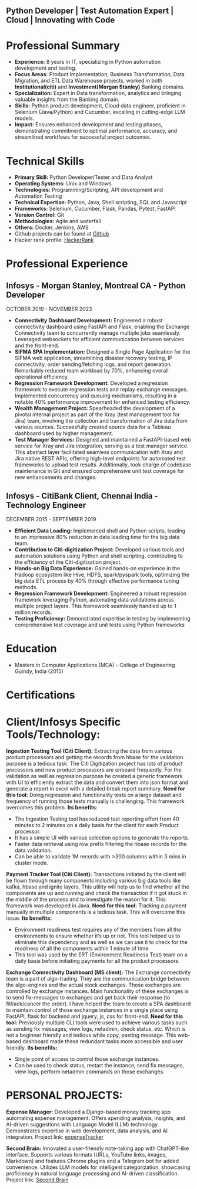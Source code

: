## Python Developer | Test Automation Expert | Cloud | Innovating with Code

# Professional Summary

- **Experience:** 8 years in IT, specializing in Python automation development and testing.
- **Focus Areas:** Product Implementation, Business Transformation, Data Migration, and ETL Data Warehouse projects, worked in both **Institutional(citi)** and **Investment(Morgan Stanley)** Banking domains.
- **Specialization:** Expert in Data transformation, analytics and bringing valuable insights from the Banking domain.
- **Skills:** Python product development, Cloud data engineer, proficient in Selenium (Java/Python) and Cucumber, excelling in cutting-edge LLM models.
- **Impact:** Ensures enhanced development and testing phases, demonstrating commitment to optimal performance, accuracy, and streamlined workflows for successful project outcomes.

# Technical Skills

- **Primary Skill:** Python Developer/Tester and Data Analyst
- **Operating Systems:** Unix and Windows
- **Technologies:** Programming/Scripting, API development and Automation Testing 
- **Technical Expertise:** Python, Java, Shell scripting, SQL and Javascript
- **Frameworks:** Selenium, Cucumber,  Flask, Pandas, Pytest, FastAPI
- **Version Control:** Git
- **Methodologies:** Agile and waterfall
- **Others:** Docker, Jenkins, AWS
- Github projects can be found at [Github](https://github.com/manimaran990)
- Hacker rank profile: [HackerRank](https://www.hackerrank.com/m4n1g)

# Professional Experience

## Infosys - Morgan Stanley, Montreal CA - Python Developer
OCTOBER 2019 - NOVEMBER 2023
- **Connectivity Dashboard Development:** Engineered a robust connectivity dashboard using FastAPI and Flask, enabling the Exchange Connectivity team to concurrently manage multiple jobs seamlessly. Leveraged websockets for efficient communication between services and the front-end.
- **SIFMA SPA Implementation:** Designed a Single Page Application for the SIFMA web application, streamlining disaster recovery testing, IP connectivity, order sending/fetching logs, and report generation. Remarkably reduced team workload by 70%, enhancing overall operational efficiency.
- **Regression Framework Development:** Developed a regression framework to execute regression tests and replay exchange messages. Implemented concurrency and queuing mechanisms, resulting in a notable 40% performance improvement for enhanced testing efficiency.
- **Wealth Management Project:** Spearheaded the development of a pivotal internal project as part of the Xray (test management tool for Jira) team, involving the collection and transformation of Jira data from various sources. Successfully created source data for a Tableau dashboard used by higher management.
- **Test Manager Services:** Designed and maintained a FastAPI-based web service for Xray and Jira integration, serving as a test manager service. This abstract layer facilitated seamless communication with Xray and Jira native REST APIs, offering high-level endpoints for automated test frameworks to upload test results. Additionally, took charge of codebase maintenance in Git and ensured comprehensive unit test coverage for new enhancements and changes.

## Infosys - CitiBank Client, Chennai India - Technology Engineer
DECEMBER 2015 - SEPTEMBER  2019
- **Efficient Data Loading:** Implemented shell and Python scripts, leading to an impressive 80% reduction in data loading time for the big data team.
- **Contribution to Citi-digitization Project:** Developed various tools and automation solutions using Python and shell scripting, contributing to the efficiency of the Citi-digitization project.
- **Hands-on Big Data Experience:** Gained hands-on experience in the Hadoop ecosystem like Hive, HDFS, spark/pyspark tools, optimizing the big data ETL process by 40% through effective performance tuning methods.
- **Regression Framework Development:** Engineered a robust regression framework leveraging Python, automating data validations across multiple project layers. This framework seamlessly handled up to 1 million records.
- **Testing Proficiency:** Demonstrated expertise in testing by implementing comprehensive test coverage and unit tests using Python frameworks

# Education

- Masters in Computer Applications (MCA) - College of Engineering Guindy, India (2015)

# Certifications

<div data-iframe-width="150" data-iframe-height="270" data-share-badge-id="42212cde-2a66-49d1-bc36-db7ce86a8d71" data-share-badge-host="https://www.credly.com"></div><script type="text/javascript" async src="//cdn.credly.com/assets/utilities/embed.js"></script>
<div data-iframe-width="150" data-iframe-height="270" data-share-badge-id="fb5a8646-cd28-408f-ab43-a7d4272e4798" data-share-badge-host="https://www.credly.com"></div><script type="text/javascript" async src="//cdn.credly.com/assets/utilities/embed.js"></script>
<div data-iframe-width="150" data-iframe-height="270" data-share-badge-id="3aa31656-37d1-4466-ba3f-ae2334bdb450" data-share-badge-host="https://www.credly.com"></div><script type="text/javascript" async src="//cdn.credly.com/assets/utilities/embed.js"></script>
<div data-iframe-width="150" data-iframe-height="270" data-share-badge-id="852d2d50-5ab1-43e0-ae96-6fbe211cdfdc" data-share-badge-host="https://www.credly.com"></div><script type="text/javascript" async src="//cdn.credly.com/assets/utilities/embed.js"></script>
<div data-iframe-width="150" data-iframe-height="270" data-share-badge-id="1baa609f-b7b6-4cc1-a184-9ef182203540" data-share-badge-host="https://www.credly.com"></div><script type="text/javascript" async src="//cdn.credly.com/assets/utilities/embed.js"></script>
<div data-iframe-width="150" data-iframe-height="270" data-share-badge-id="c2b129c2-5ca8-4b6f-a4ed-d8c7911f1a8b" data-share-badge-host="https://www.credly.com"></div><script type="text/javascript" async src="//cdn.credly.com/assets/utilities/embed.js"></script>

# Client/Infosys Specific Tools/Technology:
**Ingestion Testing Tool (Citi Client):** Extracting the data from various product processors and getting the records from hbase for the validation purpose is a tedious task. The Citi Digitization project has lots of product processors and new product processors are onboard frequently. For the validation as well as regression purpose he created a generic framework with UI to efficiently extract the data and convert them into json format and generate a report in excel with a detailed break report summary.
**Need for this tool:**  Doing regression and functionality tests on a large dataset and frequency of running those tests manually is challenging. This framework overcomes this problem.
**Its benefits**:
- The Ingestion Testing tool has reduced test reporting effort from 40 minutes to 2 minutes on a daily basis for the client for each Product processor.
- It has a simple UI with various selection options to generate the reports.
- Faster data retrieval using row prefix filtering the hbase records for the data validation.
- Can be able to validate 1M records with >300 columns within 3 mins in cluster mode.

**Payment Tracker Tool (Citi Client):**
Transactions initiated by the client will be flown through many components including various big data tools like kafka, hbase and ignite layers. This utility will help us to find whether all the components are up and running and check the transaction if it got stuck in the middle of the process and to investigate the reason for it. This framework was developed in Java.
**Need for this tool:** Tracking a payment manually in multiple components is a tedious task. This will overcome this issue.
**Its benefits:**
- Environment readiness test requires any of the members from all the environments to ensure whether it’s up or not. This tool helped us to eliminate this dependency and as well as we can use it to check for the readiness of all the components within 1 minute of time.
- This tool was used by the ERT (Environment Readiness Test) team on a daily basis before initiating payments for all the product processors.


**Exchange Connectivity Dashboard (MS client):**
The Exchange connectivity team is a part of algo-trading. They are the communication bridge between the algo-engines and the actual stock exchanges. Those exchanges are controlled by exchange instances. Main functionality of these exchanges is to send fix-messages to exchanges and get back their response (to fill/ack/cancer the order). I have helped the team to create a SPA dashboard to maintain control of those exchange instances in a single place using FastAPI, flask for backend and jquery, js, css for front-end.
**Need for this tool:** Previously multiple CLI tools were used to achieve various tasks such as sending fix messages, view logs, netadmin, check status, etc. Which is not a beginner friendly and tedious while copy, pasting message. This web-based dashboard made these redundant tasks more accessible and user friendly.
**Its benefits:**
- Single point of access to control those exchange instances.
- Can be used to check status, restart the instance, send fix messages, view logs, perform netadmin commands on those exchanges.


# PERSONAL PROJECTS:
**Expense Manager:**
Developed a Django-based money tracking app automating expense management. Offers spending analysis, insights, and AI-driven suggestions with Language Model (LLM) technology. Demonstrates expertise in web development, data analysis, and AI integration.
Project link: [expenseTracker](https://github.com/manimaran990/expenseTracker)

**Second Brain:** 
Innovated a user-friendly note-taking app with ChatGPT-like interface.
Supports various formats (URLs, YouTube links, images, Markdown) and features Chrome plugins and a Telegram bot for added convenience.
Utilizes LLM models for intelligent categorization, showcasing proficiency in natural language processing and AI-driven classification.
Project link: [Second Brain](https://github.com/manimaran990/secondBrain)


